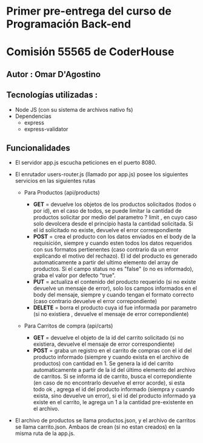 # Primer pre-entrega del curso de Programación Back-end
# Comisión 55565  de CoderHouse

## Autor : Omar D'Agostino

## Tecnologías utilizadas : 
- Node JS (con su sistema de archivos nativo fs)
- Dependencias 
    - express
    - express-validator

## Funcionalidades 

- El servidor app.js escucha peticiones en el puerto 8080.

- El enrutador users-router.js (llamado por app.js) posee los siguientes servicios en las siguientes rutas 
    * Para Productos (api/products)
        + __GET__ = devuelve los objetos de los productos solicitados (todos o por id), en el caso de todos, se puede limitar la cantidad de productos solicitar por medio del parametro ? limit , en cuyo caso solo devolcera desde el principio hasta la cantidad solicitada. Si el id solicitado no existe, devuelve el error correspondiente
        + __POST__ = crea el producto con los datos enviados en el body de la requisición, siempre y cuando esten todos los datos requeridos con sus formatos pertienentes (caso contrario da un error explicando el motivo del rechazo). El id del producto es generado automaticamente a partir del ultimo elemento del array de productos. Si el campo status no es "false" (o no es informado), graba el valor por defecto "true".
        + __PUT__ = actualiza el contenido del producto requerido (si no existe devuelve un mensaje de error), solo los campos informados en el body del mensaje, siempre y cuando tengan el formato correcto (caso contrario devuelve el error correpondiente)
        + __DELETE__ = borra el producto cuya id fue informada por parametro (si no existiera , devuelve el mensaje de error correpondiente)
        
    * Para Carritos de compra (api/carts)
        + __GET__ = devuelve el objeto de la id del carrito solicitado (si no existiera, devuelve el mensaje de error correspondiente)
        + __POST__ = graba un registro en el carrito de compras con el id del producto informado (siempre y cuando exista en el archivo de productos) con cantidad en 1. Se genera la id del carrito automaticamente a partir de la id del último elemento del archivo de carritos. Si se informa id de carrito, busca el correpondiente (en caso de no encontrarlo devuelve el error acorde), si esta todo ok , agrega el id del producto informado (siempra y cuando exista, sino devuelve un error), si el id del producto informado ya existe en el carrito, le agrega un 1 a la cantidad pre-existente en el archivo.

- El archivo de productos se llama productos.json, y el archivo de carritos se llama carrito.json. Ambaos de crean (si no estan creados) en la misma ruta de la app.js.